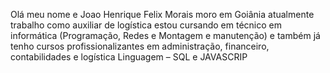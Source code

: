Olá meu nome e Joao Henrique Felix Morais moro em Goiânia
atualmente trabalho como auxiliar de logística
estou cursando em técnico em informática (Programação, Redes e Montagem e manutenção) e também já tenho cursos profissionalizantes em administração, financeiro, contabilidades e logística
Linguagem – SQL e JAVASCRIP

